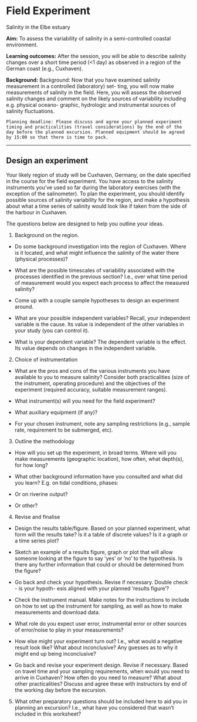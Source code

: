 

# Field Experiment

Salinity in the Elbe estuary

**Aim:** To assess the variability of salinity in a semi-controlled coastal environment.

**Learning outcomes:** After the session, you will be able to describe salinity changes over a short
time period (<1 day) as observed in a region of the German coast (e.g., Cuxhaven).

**Background:** 
Background: Now that you have examined salinity measurement in a controlled (laboratory) set- ting, you will now make measurements of salinity in the field. Here, you will assess the observed salinity changes and comment on the likely sources of variability including e.g. physical oceano- graphic, hydrologic and instrumental sources of salinity fluctuations.

```{warning}
Planning deadline: Please discuss and agree your planned experiment timing and practicalities (travel considerations) by the end of the day before the planned excursion. Planned equipment should be agreed by 15:00 so that there is time to pack.
```

---

## Design an experiment


Your likely region of study will be Cuxhaven, Germany, on the date specified in the course for the field experiment. You have access to the salinity instruments you’ve used so far during the laboratory exercises (with the exception of the salinometer). To plan the experiment, you should identify possible sources of salinity variability for the region, and make a hypothesis about what a time series of salinity would look like if taken from the side of the harbour in Cuxhaven.

The questions below are designed to help you outline your ideas.

1. Background on the region.

  - Do some background investigation into the region of Cuxhaven. Where is it located, and what might influence the salinity of the water there (physical processes)?

  -  What are the possible timescales of variability associated with the processes identified in the previous section? I.e., over what time period of measurement would you expect each process to affect the measured salinity?

  - Come up with a couple sample hypotheses to design an experiment around.

  - What are your possible independent variables? Recall, your independent variable is the cause. Its value is independent of the other variables in your study (you can control it).  

  - What is your dependent variable? The dependent variable is the effect. Its value depends on changes in the independent variable.

2. Choice of instrumentation

  - What are the pros and cons of the various instruments you have available to you to measure salinity? Consider both practicalities (size of the instrument, operating procedure) and the objectives of the experiment (required accuracy, suitable measurement ranges).

  - What instrument(s) will you need for the field experiment?

  - What auxiliary equipment (if any)?

  - For your chosen instrument, note any sampling restrictions (e.g., sample rate, requirement to be submerged, etc).

3. Outline the methodology

  - How will you set up the experiment, in broad terms. Where will you make measurements (geographic location), how often, what depth(s), for how long?

  - What other background information have you consulted and what did you learn? E.g. on tidal conditions, phases:

  - Or on riverine output?

  - Or other?

4. Revise and finalise

  - Design the results table/figure. Based on your planned experiment, what form will the results take? Is it a table of discrete values? Is it a graph or a time series plot?

  - Sketch an example of a results figure, graph or plot that will allow someone looking at the figure to say ’yes’ or ’no’ to the hypothesis. Is there any further information that could or should be determined from the figure?

  - Go back and check your hypothesis. Revise if necessary. Double check - is your hypoth- esis aligned with your planned ‘results figure’?

  - Check the instrument manual. Make notes for the instructions to include on how to set up the instrument for sampling, as well as how to make measurements and download data.

  - What role do you expect user error, instrumental error or other sources of error/noise to play in your measurements?

  - How else might your experiment turn out? I.e., what would a negative result look like? What about inconclusive? Any guesses as to why it might end up being inconclusive?

  - Go back and revise your experiment design. Revise if necessary. Based on travel time and your sampling requirements, when would you need to arrive in Cuxhaven? How often do you need to measure? What about other practicalities? Discuss and agree these with instructors by end of the working day before the excursion.

5. What other preparatory questions should be included here to aid you in planning an excursion? I.e., what have you considered that wasn’t included in this worksheet?

